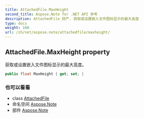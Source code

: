 ```yaml
---
title: AttachedFile.MaxHeight
second_title: Aspose.Note for .NET API 参考
description: AttachedFile 财产. 获取或设置嵌入文件图标显示的最大高度
type: docs
weight: 160
url: /zh/net/aspose.note/attachedfile/maxheight/
---
```

## AttachedFile.MaxHeight property

获取或设置嵌入文件图标显示的最大高度。

```csharp
public float MaxHeight { get; set; }
```

### 也可以看看

* class [AttachedFile](../)
* 命名空间 [Aspose.Note](../../attachedfile/)
* 部件 [Aspose.Note](../../../)


